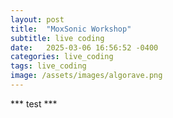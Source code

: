 ```yaml
---
layout: post
title:  "MoxSonic Workshop"
subtitle: live coding
date:   2025-03-06 16:56:52 -0400
categories: live_coding
tags: live_coding
image: /assets/images/algorave.png
---
```

*** test ***

<!-- I am happy to have the opportunity to share the first few years of my journey into live coding. The workshop will unfold as follows:

1) Introduction to live coding. 
    - A general overview of live coding and its history
    - A brief discussion well-known options for live coding 
    - A bit of how Tidalcycles and Strudel function
    - Strudel as a starting point for live coding

2) Tempo and Rhythm in Strudel
    - An assumption of repeating cycles
    - Cycles per minutes
    - Functions and Patterns Syntax -->

 <!-- <div id="strudel-repl"></div>
<script type="module">
  import { StrudelREPL } from "https://strudel.tidalcycles.org/repl.js";
  window.addEventListener("DOMContentLoaded", () => {
    const repl = new StrudelREPL();
    document.getElementById("strudel-repl").appendChild(repl.container);
  });
</script> -->




<br>